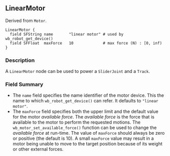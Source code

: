 ## LinearMotor

Derived from `Motor`.


```
LinearMotor {
  field SFString name       "linear motor" # used by wb_robot_get_device()
  field SFFloat  maxForce   10             # max force (N) : [0, inf)
}
```

### Description

A `LinearMotor` node can be used to power a `SliderJoint` and a `Track`.

### Field Summary

- The `name` field specifies the name identifier of the motor device. This the
name to which `wb_robot_get_device()` can refer. It defaults to `"linear
motor"`.
- The `maxForce` field specifies both the upper limit and the default value for
the motor *available force*. The *available force* is the force that is
available to the motor to perform the requested motions. The
`wb_motor_set_available_force()` function can be used to change the *available
force* at run-time. The value of `maxForce` should always be zero or positive
(the default is 10). A small `maxForce` value may result in a motor being unable
to move to the target position because of its weight or other external forces.


